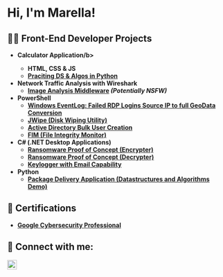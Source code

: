 <h1>Hi, I'm Marella! <br/>

<h2>👨‍💻 Front-End Developer Projects</h2>

- <b>Calculator Application/b>
  - HTML, CSS & JS
  - [Praciting DS & Algos in Python](https://github.com/joshmadakor1/Algorithms-Practice)
- <b>Network Traffic Analysis with Wireshark</b>
  - [Image Analysis Middleware](https://github.com/joshmadakor1/4chan-Image-Analysis-Middleware-C964) <b><i>(Potentially NSFW)</b></i>
- <b>PowerShell</b>
  - [Windows EventLog: Failed RDP Logins Source IP to full GeoData Conversion](https://github.com/joshmadakor1/Sentinel-Lab)
  - [JWipe (Disk Wiping Utility)](https://github.com/joshmadakor1/Jwipe.PowerShell)
  - [Active Directory Bulk User Creation](https://github.com/joshmadakor1/AD_PS)
  - [FIM (File Integrity Monitor)](https://github.com/joshmadakor1/PowerShell-Integrity-FIM)
- <b>C# (.NET Desktop Applications)</b>
  - [Ransomware Proof of Concept (Encrypter)](https://github.com/joshmadakor1/EncrypterPOC)
  - [Ransomware Proof of Concept (Decrypter)](https://github.com/joshmadakor1/DecrypterPOC)
  - [Keylogger with Email Capability](https://github.com/joshmadakor1/Key-Logger-With-Email)
- <b>Python</b>
  - [Package Delivery Application (Datastructures and Algorithms Demo)](https://github.com/joshmadakor1/Package-Delivery-Pathfinding-Algorithm)

<h2>📝 Certifications </h2>

- [Google Cybersecurity Professional](https://www.credly.com/badges/093d4f94-f1c7-494b-9312-bb7930a3c78f/public_url)


<h2> 🤳 Connect with me:</h2>

[<img align="left" alt="marmsalcedo | LinkedIn" width="22px" src="https://cdn.jsdelivr.net/npm/simple-icons@v3/icons/linkedin.svg" />][linkedin]

[linkedin]: [[https://www.linkedin.com/in/marmsalcedo/]

<!--
**joshmadakor1/joshmadakor1** is a ✨ _special_ ✨ repository because its `README.md` (this file) appears on your GitHub profile.

Here are some ideas to get you started:

- 🔭 I’m currently working on ...
- 🌱 I’m currently learning ...
- 👯 I’m looking to collaborate on ...
- 🤔 I’m looking for help with ...
- 💬 Ask me about ...
- 📫 How to reach me: ...
- 😄 Pronouns: ...
- ⚡ Fun fact: ...
-->
